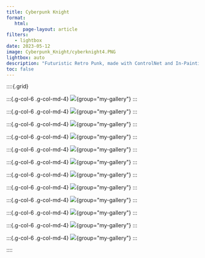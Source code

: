 ```yaml
---
title: Cyberpunk Knight
format:
   html:
      page-layout: article
filters:
   - lightbox
date: 2023-05-12
image: Cyberpunk_Knight/cyberknight4.PNG
lightbox: auto
description: "Futuristic Retro Punk, made with ControlNet and In-Painting and a lot of post processing to fine-tune the details."
toc: false
---
```



::::{.grid}

:::{.g-col-6 .g-col-md-4}
![](Cyberpunk_Knight/cyberknight1.PNG){group="my-gallery"}
:::

:::{.g-col-6 .g-col-md-4}
![](Cyberpunk_Knight/cyberknight2.JPEG){group="my-gallery"}
:::

:::{.g-col-6 .g-col-md-4}
![](Cyberpunk_Knight/cyberknight3.PNG){group="my-gallery"}
:::

:::{.g-col-6 .g-col-md-4}
![](Cyberpunk_Knight/cyberknight4.PNG){group="my-gallery"}
:::

:::{.g-col-6 .g-col-md-4}
![](Cyberpunk_Knight/cyberknight5.JPEG){group="my-gallery"}
:::

:::{.g-col-6 .g-col-md-4}
![](Cyberpunk_Knight/cyberknight6.PNG){group="my-gallery"}
:::

:::{.g-col-6 .g-col-md-4}
![](Cyberpunk_Knight/cyberknight7.PNG){group="my-gallery"}
:::

:::{.g-col-6 .g-col-md-4}
![](Cyberpunk_Knight/cyberknight8.PNG){group="my-gallery"}
:::

:::{.g-col-6 .g-col-md-4}
![](Cyberpunk_Knight/cyberknight9.PNG){group="my-gallery"}
:::

:::{.g-col-6 .g-col-md-4}
![](Cyberpunk_Knight/cyberknight10.PNG){group="my-gallery"}
:::

:::{.g-col-6 .g-col-md-4}
![](Cyberpunk_Knight/cyberknight11.PNG){group="my-gallery"}
:::

:::{.g-col-6 .g-col-md-4}
![](Cyberpunk_Knight/cyberknight12.PNG){group="my-gallery"}
:::

::::
